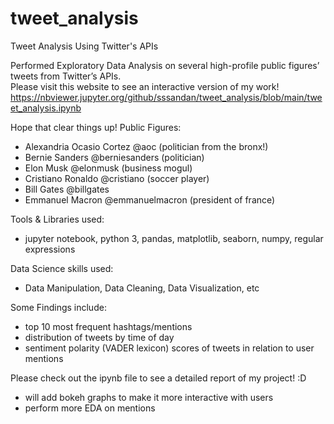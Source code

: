 # tweet_analysis
Tweet Analysis Using Twitter's APIs

Performed Exploratory Data Analysis on several high-profile public figures’ tweets from Twitter’s APIs.  
Please visit this website to see an interactive version of my work!
https://nbviewer.jupyter.org/github/sssandan/tweet_analysis/blob/main/tweet_analysis.ipynb

Hope that clear things up!
Public Figures:
- Alexandria Ocasio Cortez @aoc (politician from the bronx!)
- Bernie Sanders @berniesanders (politician)
- Elon Musk @elonmusk (business mogul)
- Cristiano Ronaldo @cristiano (soccer player)
- Bill Gates @billgates 
- Emmanuel Macron @emmanuelmacron (president of france)

Tools & Libraries used:
- jupyter notebook, python 3, pandas, matplotlib, seaborn, numpy, regular expressions

Data Science skills used:
- Data Manipulation, Data Cleaning, Data Visualization, etc

Some Findings include: 
- top 10 most frequent hashtags/mentions
- distribution of tweets by time of day
- sentiment polarity (VADER lexicon) scores of tweets in relation to user mentions

Please check out the ipynb file to see a detailed report of my project! :D

- will add bokeh graphs to make it more interactive with users
- perform more EDA on mentions
